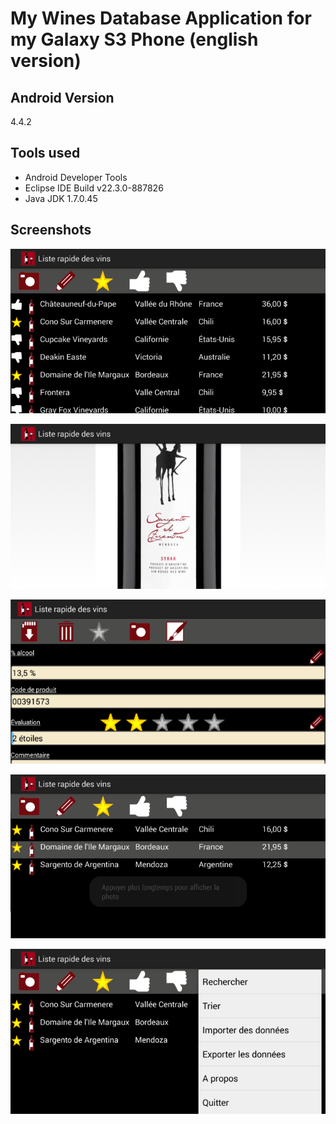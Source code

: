 # My Wines Database Application for my Galaxy S3 Phone (english version)



## Android Version

4.4.2

## Tools used

- Android Developer Tools
- Eclipse IDE Build v22.3.0-887826
- Java JDK 1.7.0.45

## Screenshots

![Screenshot1](Screenshot1.png)

![Screenshot2](Screenshot2.png)

![Screenshot3](Screenshot3.png)

![Screenshot4](Screenshot4.png)

![Screenshot5](Screenshot5.png)
